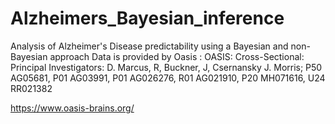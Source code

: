 # Alzheimers_Bayesian_inference
Analysis of Alzheimer's Disease predictability using a Bayesian and non-Bayesian approach
Data is provided by Oasis :
OASIS: Cross-Sectional: Principal Investigators: D. Marcus, R, Buckner, J, Csernansky J. Morris; P50 AG05681, P01 AG03991, P01 AG026276, R01 AG021910, P20 MH071616, U24 RR021382

https://www.oasis-brains.org/
